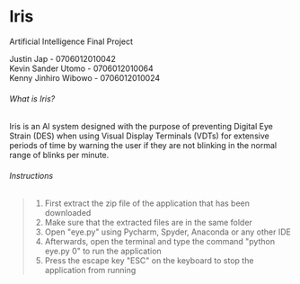 # Iris

Artificial Intelligence Final Project

Justin Jap - 0706012010042 <br/>
Kevin Sander Utomo - 0706012010064 <br/>
Kenny Jinhiro Wibowo - 0706012010024 <br/>

###### What is Iris?
Iris is an AI system designed with the purpose of preventing Digital Eye Strain (DES) when using Visual Display Terminals (VDTs) for extensive periods of time by warning the user if they are not blinking in the normal range of blinks per minute.

###### Instructions
> 1. First extract the zip file of the application that has been downloaded <br />
> 2. Make sure that the extracted files are in the same folder <br />
> 3. Open "eye.py" using Pycharm, Spyder, Anaconda or any other IDE <br />
> 4. Afterwards, open the terminal and type the command "python eye.py 0" to run the application <br />
> 5. Press the escape key "ESC" on the keyboard to stop the application from running <br />
